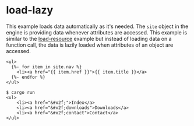 # load-lazy

This example loads data automatically as it's needed.  The `site` object in the
engine is providing data whenever attributes are accessed.  This example is similar
to the [load-resource](../load-resource) example but instead of loading data on a
function call, the data is lazily loaded when attributes of an object are accessed.

```jinja
<ul>
  {%- for item in site.nav %}
    <li><a href="{{ item.href }}">{{ item.title }}</a>
  {%- endfor %}
</ul>
```

```console
$ cargo run
<ul>
    <li><a href="&#x2f;">Index</a>
    <li><a href="&#x2f;downloads">Downloads</a>
    <li><a href="&#x2f;contact">Contact</a>
</ul>
```
